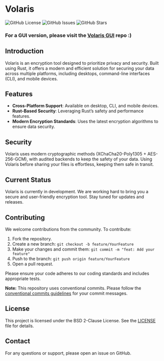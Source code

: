 # Volaris
![GitHub License](https://img.shields.io/github/license/volar-is/Volaris) ![GitHub Issues](https://img.shields.io/github/issues/volar-is/Volaris) ![GitHub Stars](https://img.shields.io/github/stars/volar-is/Volaris)
### For a GUI version, please visit the [Volaris GUI](https://github.com/volar-is/volaris-gui) repo :)


## Introduction

Volaris is an encryption tool designed to prioritize privacy and security. Built using Rust, it offers a modern and efficient solution for securing your data across multiple platforms, including desktops, command-line interfaces (CLI), and mobile devices.

## Features

- **Cross-Platform Support**: Available on desktop, CLI, and mobile devices.
- **Rust-Based Security**: Leveraging Rust’s safety and performance features.
- **Modern Encryption Standards**: Uses the latest encryption algorithms to ensure data security.

## Security

Volaris uses modern cryptographic methods (XChaCha20-Poly1305 + AES-256-GCM), with audited backends to keep the safety of
your data. Using Volaris before sharing your files is effortless, keeping them safe in transit.

## Current Status

Volaris is currently in development. We are working hard to bring you a secure and user-friendly encryption tool. Stay tuned for updates and releases.

## Contributing

We welcome contributions from the community. To contribute:

1. Fork the repository.
2. Create a new branch:
   `git checkout -b feature/YourFeature`
3. Make your changes and commit them:
   `git commit -m "feat: Add your feature"`
4. Push to the branch:
   `git push origin feature/YourFeature`
5. Open a pull request.

Please ensure your code adheres to our coding standards and includes appropriate tests.

**Note:** This repository uses conventional commits. Please follow the [conventional commits guidelines](https://www.conventionalcommits.org/en/v1.0.0/) for your commit messages.

## License

This project is licensed under the BSD 2-Clause License. See the [LICENSE](LICENSE) file for details.

## Contact

For any questions or support, please open an issue on GitHub.
